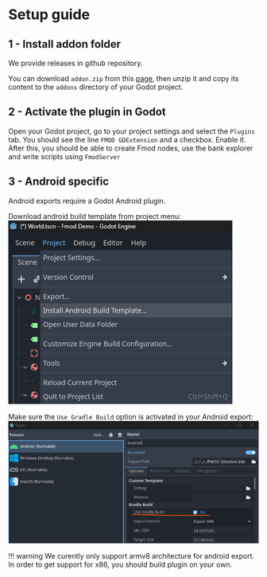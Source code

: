 # Setup guide

## 1 - Install addon folder

We provide releases in github repository. 

You can download `addon.zip` from this [page](https://github.com/utopia-rise/fmod-gdextension/releases), then unzip it 
and copy its content to the `addons` directory of your Godot project.

## 2 - Activate the plugin in Godot

Open your Godot project, go to your project settings and select the `Plugins` tab.
You should see the line `FMOD GDExtension` and a checkbox. Enable it.
After this, you should be able to create Fmod nodes, use the bank explorer and write scripts using `FmodServer`

## 3 - Android specific

Android exports require a Godot Android plugin.  

Download android build template from project menu:  
![install-android-build-template]  

Make sure the `Use Gradle Build` option is activated in your Android export:  
![android-extension-export-enable]

!!! warning
    We curently only support armv8 architecture for android export.  
    In order to get support for x86, you should build plugin on your own. 

[android-extension-export-enable]: ./assets/android-export-enable-extension.png
[install-android-build-template]: ./assets/install-android-build-template.png